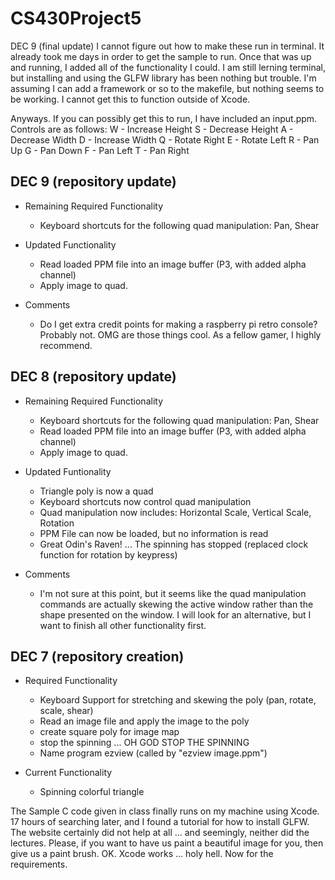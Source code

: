 # CS430Project5

DEC 9 (final update)
I cannot figure out how to make these run in terminal. It already took me days in order to get the sample to run. Once that was up and running, I added all of the functionality I could. I am still lerning terminal, but installing and using the GLFW library has been nothing but trouble. I'm assuming I can add a framework or so to the makefile, but nothing seems to be working. I cannot get this to function outside of Xcode.

Anyways. If you can possibly get this to run, I have included an input.ppm. Controls are as follows:
W - Increase Height
S - Decrease Height
A - Decrease Width
D - Increase Width
Q - Rotate Right
E - Rotate Left
R - Pan Up
G - Pan Down
F - Pan Left
T - Pan Right

DEC 9 (repository update)
-----
+ Remaining Required Functionality
  - Keyboard shortcuts for the following quad manipulation: Pan, Shear
  
+ Updated Functionality
  - Read loaded PPM file into an image buffer (P3, with added alpha channel)
  - Apply image to quad. 
  
+ Comments
  - Do I get extra credit points for making a raspberry pi retro console? Probably not. OMG are those things cool. As a fellow gamer, I highly recommend.
  
DEC 8 (repository update)
-----
+ Remaining Required Functionality
  - Keyboard shortcuts for the following quad manipulation: Pan, Shear
  - Read loaded PPM file into an image buffer (P3, with added alpha channel)
  - Apply image to quad.

+ Updated Funtionality
  - Triangle poly is now a quad
  - Keyboard shortcuts now control quad manipulation
  - Quad manipulation now includes: Horizontal Scale, Vertical Scale, Rotation
  - PPM File can now be loaded, but no information is read
  - Great Odin's Raven! ... The spinning has stopped (replaced clock function for rotation by keypress)
 
 + Comments
   - I'm not sure at this point, but it seems like the quad manipulation commands are actually skewing the active window rather than the shape presented on the window. I will look for an alternative, but I want to finish all other functionality first.

DEC 7 (repository creation)
-----
+ Required Functionality
  - Keyboard Support for stretching and skewing the poly (pan, rotate, scale, shear)
  - Read an image file and apply the image to the poly
  - create square poly for image map
  - stop the spinning ... OH GOD STOP THE SPINNING
  - Name program ezview (called by "ezview image.ppm")

+ Current Functionality
  - Spinning colorful triangle

The Sample C code given in class finally runs on my machine using Xcode. 17 hours of searching later, and I found a tutorial for how to install GLFW. The website certainly did not help at all ... and seemingly, neither did the lectures. Please, if you want to have us paint a beautiful image for you, then give us a paint brush. OK. Xcode works ... holy hell. Now for the requirements.
